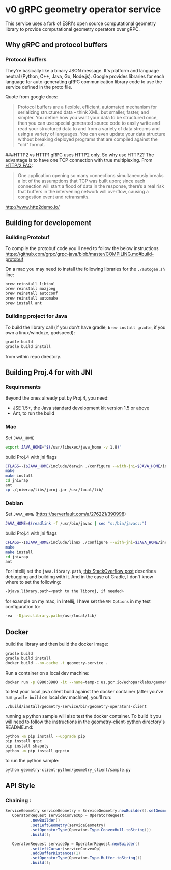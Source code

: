 # v0 gRPC geometry operator service
This service uses a fork of ESRI's open source computational geometry library to provide computational geometry operators over gRPC.

## Why gRPC and protocol buffers
### Protocol Buffers
They're basically like a binary JSON message. It's platform and language neutral (Python, C++, Java, Go, Node.js). Google provides libraries for each language for auto-generating gRPC communication library code to use the service defined in the proto file.

Quote from google docs:
>Protocol buffers are a flexible, efficient, automated mechanism for serializing structured data – think XML, but smaller, faster, and simpler. You define how you want your data to be structured once, then you can use special generated source code to easily write and read your structured data to and from a variety of data streams and using a variety of languages. You can even update your data structure without breaking deployed programs that are compiled against the "old" format.

###HTTP2 vs HTTP1
gRPC uses HTTP2 only. So why use HTTP2? The advantage is to have one TCP connection with true multiplexing. From [HTTP/2 FAQ](https://http2.github.io/faq/#why-just-one-tcp-connection):
> One application opening so many connections simultaneously breaks a lot of the assumptions that TCP was built upon; since each connection will start a flood of data in the response, there’s a real risk that buffers in the intervening network will overflow, causing a congestion event and retransmits.

http://www.http2demo.io/

## Building for developement

### Building Protobuf
To compile the protobuf code you'll need to follow the below instructions
https://github.com/grpc/grpc-java/blob/master/COMPILING.md#build-protobuf

On a mac you may need to install the following libraries for the `./autogen.sh` line:
```bash
brew reinstall libtool
brew reinstall mozjpeg
brew reinstall autoconf
brew reinstall automake
brew install ant
```

### Building project for Java
To build the library call (if you don't have gradle, `brew install gradle`, if you own a linux/windoze, godspeed):
```bash
gradle build
gradle build install
```
from within repo directory.

## Building Proj.4 for with JNI
### Requirements

Beyond the ones already put by Proj.4, you need:
- JSE 1.5+, the Java standard development kit version 1.5 or above
- Ant, to run the build
### Mac 
Set `JAVA_HOME`
```bash
export JAVA_HOME="$(/usr/libexec/java_home -v 1.8)"
```

build Proj.4 with jni flags
```bash
CFLAGS=-I$JAVA_HOME/include/darwin ./configure --with-jni=$JAVA_HOME/include
make
make install
cd jniwrap
ant
cp ./jniwrap/libs/jproj.jar /usr/local/lib/
```

### Debian
Set `JAVA_HOME` (https://serverfault.com/a/276221/390998)
```bash
JAVA_HOME=$(readlink -f /usr/bin/javac | sed "s:/bin/javac::")
```

build Proj.4 with jni flags
```bash
CFLAGS=-I$JAVA_HOME/include/linux ./configure --with-jni=$JAVA_HOME/include
make
make install
cd jniwrap
ant
```


For Intellij set the `java.library.path`, [this StackOverflow post](http://stackoverflow.com/a/19311972/445372) describes debugging and building with it. And in the case of Gradle, I don't know where to set the following:
```bash
-Djava.library.path=<path to the libproj, if needed>
```
for example on my mac, in Intellij, I have set the `VM Options` in my test configuration to:
```bash
-ea  -Djava.library.path=/usr/local/lib/
```

## Docker

build the library and then build the docker image:
```bash
gradle build
gradle build install
docker build --no-cache -t geometry-service .
```

Run a container on a local dev machine:
```bash
docker run -p 8980:8980 -it --name=temp-c us.gcr.io/echoparklabs/geometry-service-java
```

to test your local java client build against the docker container (after you've run `gradle build` on local dev machine), you'll run:
```bash
./build/install/geometry-service/bin/geometry-operators-client
```

running a python sample will also test the docker container. To build it you will need to follow the instructions in the geometry-client-python directory's README.md:
```bash
python -m pip install --upgrade pip
pip install grpc
pip install shapely
python -m pip install grpcio
```

to run the python sample:
```bash
python geometry-client-python/geometry_client/sample.py
```

## API Style
### Chaining :
 ```java
ServiceGeometry serviceGeometry = ServiceGeometry.newBuilder().setGeometryEncodingType("wkb").setGeometryBinary(ByteString.copyFrom(op.execute(0, polyline, null))).build();
    OperatorRequest serviceConvexOp = OperatorRequest
            .newBuilder()
            .setLeftGeometry(serviceGeometry)
            .setOperatorType(Operator.Type.ConvexHull.toString())
            .build();

    OperatorRequest serviceOp = OperatorRequest.newBuilder()
            .setLeftCursor(serviceConvexOp)
            .addBufferDistances(1)
            .setOperatorType(Operator.Type.Buffer.toString())
            .build();
```
